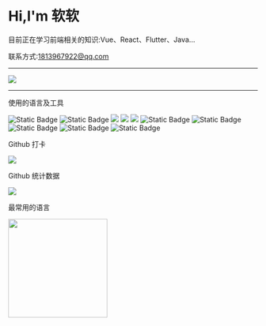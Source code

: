 # Hi,l'm 软软

目前正在学习前端相关的知识:Vue、React、Flutter、Java...

联系方式:1813967922@qq.com

---

<img src="https://readme-typing-svg.herokuapp.com/?lines=今日事，今日毕!;活着就是一个个无可替代的;日子的累积;软软同学祝您今天愉快!&center=true&font=Roboto&size=27" />

---

使用的语言及工具

<span > 
  <img alt="Static Badge" src="https://img.shields.io/badge/Vue-%2342b883?style=flat-square&logo=Vue&logoColor=%23fff"> 
  <img alt="Static Badge" src="https://img.shields.io/badge/TypeScript-%230072b3?style=flat-square&logo=TypeScript&logoColor=%23fff"> 
  <img src="https://img.shields.io/badge/-JavaScript-F7DF1E?style=flat-square&logo=javascript&logoColor=white" /> 
  <img src="https://img.shields.io/badge/-HTML5-E34F26?style=flat-square&logo=html5&logoColor=white" /> 
  <img src="https://img.shields.io/badge/-CSS3-1572B6?style=flat-square&logo=css3" /> 
  <img alt="Static Badge" src="https://img.shields.io/badge/Webpack-%230072b3?style=flat-square&logo=webpack&logoColor=%23fff"> 
  <img alt="Static Badge" src="https://img.shields.io/badge/Vite-%239a60fe?style=flat-square&logo=vite&logoColor=%23fff"> 
  <img alt="Static Badge" src="https://img.shields.io/badge/Sass-%23c66394?style=flat-square&logo=Sass&logoColor=%23fff"> 
  <img alt="Static Badge" src="https://img.shields.io/badge/Visual_Studio_Code-007ACC?style=flat-square&logo=Visual-Studio-Code&logoColor=white"> 
  <img alt="Static Badge" src="https://img.shields.io/badge/Git-F05032?style=flat-square&logo=Git&logoColor=white">  
</span>

Github 打卡

<img src="https://github-readme-streak-stats.herokuapp.com/?user=yang-tian-hub" /> 

Github 统计数据

<img src="https://github-readme-stats.vercel.app/api?username=1813967922&show_icons=true&theme=transparent" /> 

最常用的语言

<img height="200em" src="https://github-readme-stats.vercel.app/api/top-langs/?username=1813967922&layout=compact" />
